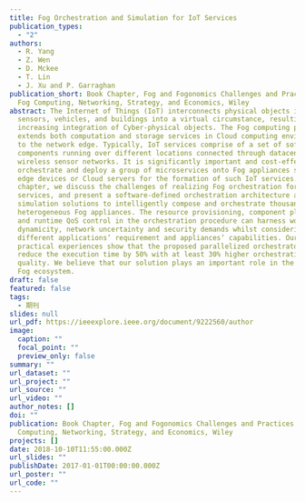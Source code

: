 ```yaml
---
title: Fog Orchestration and Simulation for IoT Services
publication_types:
  - "2"
authors:
  - R. Yang
  - Z. Wen
  - D. Mckee
  - T. Lin
  - J. Xu and P. Garraghan
publication_short: Book Chapter, Fog and Fogonomics Challenges and Practices of
  Fog Computing, Networking, Strategy, and Economics, Wiley
abstract: The Internet of Things (IoT) interconnects physical objects including
  sensors, vehicles, and buildings into a virtual circumstance, resulting in the
  increasing integration of Cyber-physical objects. The Fog computing paradigm
  extends both computation and storage services in Cloud computing environment
  to the network edge. Typically, IoT services comprise of a set of software
  components running over different locations connected through datacenter or
  wireless sensor networks. It is significantly important and cost-effective to
  orchestrate and deploy a group of microservices onto Fog appliances such as
  edge devices or Cloud servers for the formation of such IoT services. In this
  chapter, we discuss the challenges of realizing Fog orchestration for IoT
  services, and present a software-defined orchestration architecture and
  simulation solutions to intelligently compose and orchestrate thousands of
  heterogeneous Fog appliances. The resource provisioning, component placement
  and runtime QoS control in the orchestration procedure can harness workload
  dynamicity, network uncertainty and security demands whilst considering
  different applications’ requirement and appliances’ capabilities. Our
  practical experiences show that the proposed parallelized orchestrator can
  reduce the execution time by 50% with at least 30% higher orchestration
  quality. We believe that our solution plays an important role in the current
  Fog ecosystem.
draft: false
featured: false
tags:
  - 期刊
slides: null
url_pdf: https://ieeexplore.ieee.org/document/9222560/author
image:
  caption: ""
  focal_point: ""
  preview_only: false
summary: ""
url_dataset: ""
url_project: ""
url_source: ""
url_video: ""
author_notes: []
doi: ""
publication: Book Chapter, Fog and Fogonomics Challenges and Practices of Fog
  Computing, Networking, Strategy, and Economics, Wiley
projects: []
date: 2018-10-10T11:55:00.000Z
url_slides: ""
publishDate: 2017-01-01T00:00:00.000Z
url_poster: ""
url_code: ""
---
```

